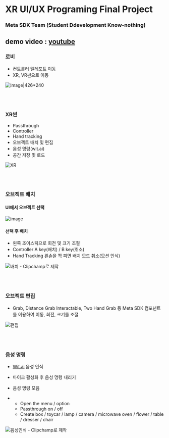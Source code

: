 # XR UI/UX Programing Final Project

### Meta SDK Team (Student Ddevelopment Know-nothing)

demo video : [youtube](https://www.youtube.com/watch?v=roQkJPKeeOI)
----

### 로비

- 컨트롤러 텔레포트 이동
- XR, VR씬으로 이동

![image|426*240](https://github.com/toproof25/XR_Project/assets/41888060/9e05783f-f7b7-4d40-916a-d4f36f044233)  

<br/>
<br/>

### XR씬

- Passthrough
- Controller
- Hand tracking
- 오브젝트 배치 및 편집
- 음성 명령(wit.ai)
- 공간 저장 및 로드

![XR](https://github.com/toproof25/XR_Project/assets/41888060/9da02f0e-c5a7-4395-ae65-55f708efea39)

<br/>
<br/>

### 오브젝트 배치

#### UI에서 오브젝트 선택
![image](https://github.com/toproof25/XR_Project/assets/41888060/79843ccc-6ef0-485c-9681-a2c738ffc536)  

#### 선택 후 배치

- 왼쪽 조이스틱으로 회전 및 크기 조절
- Controller A key(배치) / B key(취소)
- Hand Tracking 왼손을 쫙 피면 배치 모드 취소(모션 인식)

![배치 - Clipchamp로 제작](https://github.com/toproof25/XR_Project/assets/41888060/6eed0844-4258-479d-a342-8b477b025c1b)

<br/>
<br/>

### 오브젝트 편집

- Grab, Distance Grab Interactable, Two Hand Grab 등 Meta SDK 컴포넌트를 이용하여 이동, 회전, 크기를 조절

![편집](https://github.com/toproof25/XR_Project/assets/41888060/f013c684-ca0d-42c8-a60c-1b2ef2ff4fc2)


<br/>
<br/>

### 음성 명령

- [Wit.ai](https://wit.ai/) 음성 인식
- 마이크 활성화 후 음성 명령 내리기

- 음성 명령 모음
- - Open the menu / option
  - Passthrough on / off
  - Create box / toycar / lamp / camera / microwave oven / flower / table / dresser / chair

![음성인식 - Clipchamp로 제작](https://github.com/toproof25/XR_Project/assets/41888060/8fe67a5f-ed31-45d2-8c01-d9f849011208)


<br/>
<br/>



